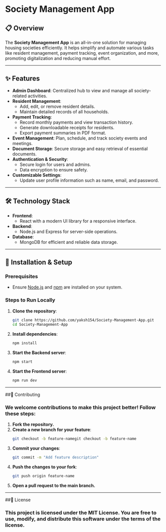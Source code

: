 # Society Management App

## 📋 Overview

The **Society Management App** is an all-in-one solution for managing housing societies efficiently. It helps simplify and automate various tasks like resident management, payment tracking, event organization, and more, promoting digitalization and reducing manual effort.

---

## ✨ Features

- **Admin Dashboard**: Centralized hub to view and manage all society-related activities.
- **Resident Management**:
  - Add, edit, or remove resident details.
  - Maintain detailed records of all households.
- **Payment Tracking**:
  - Record monthly payments and view transaction history.
  - Generate downloadable receipts for residents.
  - Export payment summaries in PDF format.
- **Event Management**: Plan, schedule, and track society events and meetings.
- **Document Storage**: Secure storage and easy retrieval of essential documents.
- **Authentication & Security**:
  - Secure login for users and admins.
  - Data encryption to ensure safety.
- **Customizable Settings**:
  - Update user profile information such as name, email, and password.

---

## 🛠️ Technology Stack

- **Frontend**: 
  - React with a modern UI library for a responsive interface.
- **Backend**:
  - Node.js and Express for server-side operations.
- **Database**:
  - MongoDB for efficient and reliable data storage.

---

## 🚀 Installation & Setup

### Prerequisites
- Ensure [Node.js](https://nodejs.org/) and [npm](https://www.npmjs.com/) are installed on your system.

### Steps to Run Locally

1. **Clone the repository**:
   ```bash
   git clone https://github.com/yaksh154/Society-Management-App.git
   cd Society-Management-App
2. **Install dependencies**:
    ```bash
    npm install
3. **Start the Backend server**:
    ```bash
    npm start
3. **Start the Frontend server**:
    ```bash
    npm run dev

---

##🤝 Contributing

### We welcome contributions to make this project better! Follow these steps:

1. **Fork the repository.**
2. **Create a new branch for your feature**:
    ```bash
    git checkout -b feature-namegit checkout -b feature-name
3. **Commit your changes**:
    ```bash
    git commit -m "Add feature description"
4. **Push the changes to your fork**:
     ```bash
     git push origin feature-name
5. **Open a pull request to the main branch.**

---

##📜 License

### This project is licensed under the MIT License. You are free to use, modify, and distribute this software under the terms of the license.
